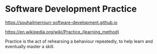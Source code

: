 # Software Development Practice

https://souhailmerroun-software-development.github.io

https://en.wikipedia.org/wiki/Practice_(learning_method)

Practice is the act of rehearsing a behaviour repeatedly, to help learn and eventually master a skill. 
